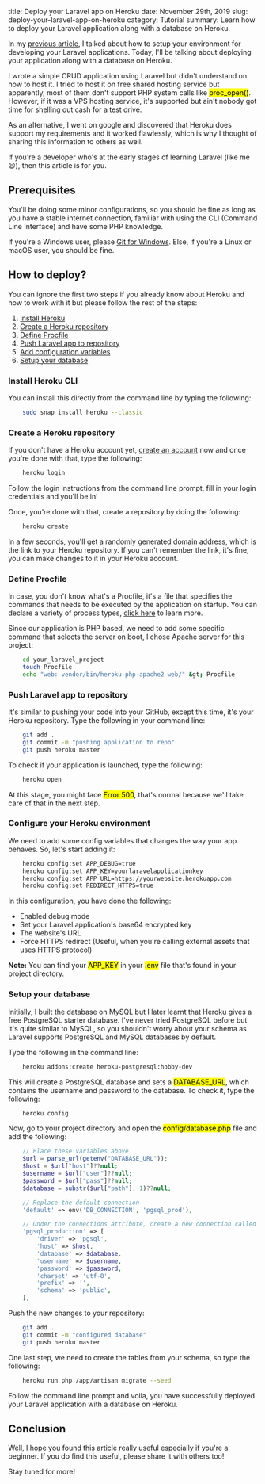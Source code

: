 title: Deploy your Laravel app on Heroku
date: November 29th, 2019
slug: deploy-your-laravel-app-on-heroku
category: Tutorial
summary: Learn how to deploy your Laravel application along with a database on Heroku.

In my [previous article](/posts/getting-started-with-laravel-homestead), I talked about how to setup your environment for developing your Laravel applications. Today, I'll be talking about deploying your application along with a database on Heroku.

I wrote a simple CRUD application using Laravel but didn't understand on how to host it. I tried to host it on free shared hosting service but apparently, most of them don't support PHP system calls like <mark>proc_open()</mark>. However, if it was a VPS hosting service, it's supported but ain't nobody got time for shelling out cash for a test drive.

As an alternative, I went on google and discovered that Heroku does support my requirements and it worked flawlessly, which is why I thought of sharing this information to others as well.

If you're a developer who's at the early stages of learning Laravel (like me &#x1f606;), then this article is for you.

## Prerequisites
You'll be doing some minor configurations, so you should be fine as long as you have a stable internet connection, familiar with using the CLI (Command Line Interface) and have some PHP knowledge.

If you're a Windows user, please [Git for Windows](https://gitforwindows.org). Else, if you're a Linux or macOS user, you should be fine.

## How to deploy?
You can ignore the first two steps if you already know about Heroku and how to work with it but please follow the rest of the steps:

1. [Install Heroku](#step-1)
2. [Create a Heroku repository](#step-2)
3. [Define Procfile](#step-3)
4. [Push Laravel app to repository](#step-4)
5. [Add configuration variables](#step-5)
6. [Setup your database](#step-6)

### <a id="step-1"></a> Install Heroku CLI
You can install this directly from the command line by typing the following:

```bash
    sudo snap install heroku --classic
```

### <a id="step-2"></a> Create a Heroku repository

If you don't have a Heroku account yet, [create an account](https://heroku.com) now and once you're done with that, type the following:

```bash
    heroku login
```

Follow the login instructions from the command line prompt, fill in your login credentials and you'll be in!

Once, you're done with that, create a repository by doing the following:

```bash
    heroku create
```

In a few seconds, you'll get a randomly generated domain address, which is the link to your Heroku repository. If you can't remember the link, it's fine, you can make changes to it in your Heroku account.

### <a id="step-3"></a> Define Procfile
In case, you don't know what's a Procfile, it's a file that specifies the commands that needs to be executed by the application on startup. You can declare a variety of process types, [click here](https://devcenter.heroku.com/articles/procfile) to learn more.

Since our application is PHP based, we need to add some specific command that selects the server on boot, I chose Apache server for this project:

```bash
    cd your_laravel_project
    touch Procfile
    echo "web: vendor/bin/heroku-php-apache2 web/" &gt; Procfile
```

### <a id="step-4"></a> Push Laravel app to repository
It's similar to pushing your code into your GitHub, except this time, it's your Heroku repository. Type the following in your command line:

```bash
    git add .
    git commit -m "pushing application to repo"
    git push heroku master
```

To check if your application is launched, type the following:

```bash
    heroku open
```

At this stage, you might face <mark>Error 500</mark>, that's normal because we'll take care of that in the next step.

### <a id="step-5"></a> Configure your Heroku environment
We need to add some config variables that changes the way your app behaves. So, let's start adding it:

```bash
    heroku config:set APP_DEBUG=true
    heroku config:set APP_KEY=yourlaravelapplicationkey
    heroku config:set APP_URL=https://yourwebsite.herokuapp.com
    heroku config:set REDIRECT_HTTPS=true
```

In this configuration, you have done the following:
- Enabled debug mode
- Set your Laravel application's base64 encrypted key
- The website's URL
- Force HTTPS redirect (Useful, when you're calling external assets that uses HTTPS protocol)

**Note:** You can find your <mark>APP_KEY</mark> in your <mark>.env</mark> file that's found in your project directory.

### <a id="step-6"></a> Setup your database
Initially, I built the database on MySQL but I later learnt that Heroku gives a free PostgreSQL starter database. I've never tried PostgreSQL before but it's quite similar to MySQL, so you shouldn't worry about your schema as Laravel supports PostgreSQL and MySQL databases by default.

Type the following in the command line:

```bash
    heroku addons:create heroku-postgresql:hobby-dev
```

This will create a PostgreSQL database and sets a <mark>DATABASE_URL</mark>, which contains the username and password to the database. To check it, type the following:

```bash
    heroku config
```

Now, go to your project directory and open the <mark>config/database.php</mark>  file and add the following:
```php
    // Place these variables above
    $url = parse_url(getenv("DATABASE_URL"));
    $host = $url["host"]??null;
    $username = $url["user"]??null;
    $password = $url["pass"]??null;
    $database = substr($url["path"], 1)??null;

    // Replace the default connection
    'default' => env('DB_CONNECTION', 'pgsql_prod'),

    // Under the connections attribute, create a new connection called 'pgsql_prod'
    'pgsql_production' => [
        'driver' => 'pgsql',
        'host' => $host,
        'database' => $database,
        'username' => $username,
        'password' => $password,
        'charset' => 'utf-8',
        'prefix' => '',
        'schema' => 'public',
    ],
```

Push the new changes to your repository:
```bash
    git add .
    git commit -m "configured database"
    git push heroku master
```

One last step, we need to create the tables from your schema, so type the following:
```bash
    heroku run php /app/artisan migrate --seed
```

Follow the command line prompt and voila, you have successfully deployed your Laravel application with a database on Heroku.

## Conclusion
Well, I hope you found this article really useful especially if you're a beginner. If you do find this useful, please share it with others too!

Stay tuned for more!